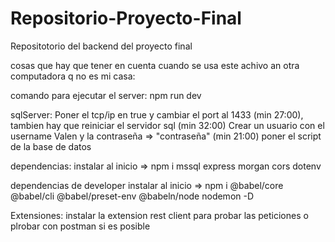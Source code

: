 # Repositorio-Proyecto-Final
Repositotorio del backend del proyecto final

cosas que hay que tener en cuenta cuando se usa este achivo an otra computadora q no es mi casa:

comando para ejecutar el server: npm run dev

sqlServer: Poner el tcp/ip en true y cambiar el port al 1433 (min 27:00), tambien hay que reiniciar el servidor sql (min 32:00) Crear un usuario con el username Valen y la contraseña => "contraseña" (min 21:00) poner el script de la base de datos

dependencias: instalar al inicio => npm i mssql express morgan cors dotenv

dependencias de developer instalar al inicio => npm i @babel/core @babel/cli @babel/preset-env @babeln/node nodemon -D

Extensiones: instalar la extension rest client para probar las peticiones o plrobar con postman si es posible
